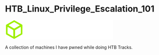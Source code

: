 # HTB_Linux_Privilege_Escalation_101

![alt text](https://github.com/m0j0r1s1n/HTB_Linux_Privilege_Escalation_101/blob/master/images/htb_logo.png)

A collection of machines I have pwned while doing HTB Tracks.
